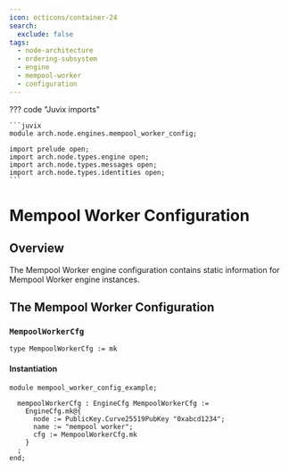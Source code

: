 ```yaml
---
icon: octicons/container-24
search:
  exclude: false
tags:
  - node-architecture
  - ordering-subsystem
  - engine
  - mempool-worker
  - configuration
---
```


??? code "Juvix imports"

    ```juvix
    module arch.node.engines.mempool_worker_config;

    import prelude open;
    import arch.node.types.engine open;
    import arch.node.types.messages open;
    import arch.node.types.identities open;
    ```

# Mempool Worker Configuration

## Overview

The Mempool Worker engine configuration contains static information for Mempool Worker engine instances.

## The Mempool Worker Configuration

### `MempoolWorkerCfg`

<!-- --8<-- [start:MempoolWorkerCfg] -->
```juvix
type MempoolWorkerCfg := mk
```
<!-- --8<-- [end:MempoolWorkerCfg] -->

#### Instantiation

<!-- --8<-- [start:mempoolWorkerCfg] -->
```juvix extract-module-statements
module mempool_worker_config_example;

  mempoolWorkerCfg : EngineCfg MempoolWorkerCfg :=
    EngineCfg.mk@{
      node := PublicKey.Curve25519PubKey "0xabcd1234";
      name := "mempool worker";
      cfg := MempoolWorkerCfg.mk
    }
  ;
end;
```
<!-- --8<-- [end:mempoolWorkerCfg] -->
